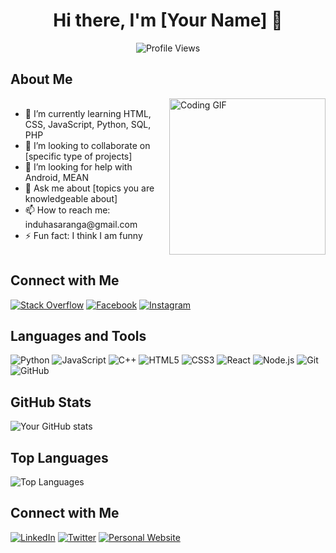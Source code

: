<h1 align="center">Hi there, I'm [Your Name] 👋</h1>

<p align="center">
  <img src="https://komarev.com/ghpvc/?username=yourusername&style=flat-square&color=blue" alt="Profile Views">
</p>

## About Me

<div style="display: flex; align-items: center;">
  <div style="flex: 1;">
    <ul>
      <li>🌱 I’m currently learning HTML, CSS, JavaScript, Python, SQL, PHP</li>
      <li>👯 I’m looking to collaborate on [specific type of projects]</li>
      <li>🤔 I’m looking for help with Android, MEAN</li>
      <li>💬 Ask me about [topics you are knowledgeable about]</li>
      <li>📫 How to reach me: induhasaranga@gmail.com</li>
      <li>⚡ Fun fact: I think I am funny</li>
    </ul>
  </div>
  <div>
    <img src="https://media.giphy.com/media/qgQUggAC3Pfv687qPC/giphy.gif" alt="Coding GIF" width="250px">
  </div>
</div>

## Connect with Me

[![Stack Overflow](https://img.shields.io/badge/Stack%20Overflow-FE7A16?style=for-the-badge&logo=stack-overflow&logoColor=white)](https://stackoverflow.com/users/yourprofile)
[![Facebook](https://img.shields.io/badge/Facebook-1877F2?style=for-the-badge&logo=facebook&logoColor=white)](https://facebook.com/yourprofile)
[![Instagram](https://img.shields.io/badge/Instagram-E4405F?style=for-the-badge&logo=instagram&logoColor=white)](https://instagram.com/yourprofile)

## Languages and Tools

![Python](https://img.shields.io/badge/Python-3776AB?style=for-the-badge&logo=python&logoColor=white)
![JavaScript](https://img.shields.io/badge/JavaScript-F7DF1E?style=for-the-badge&logo=javascript&logoColor=black)
![C++](https://img.shields.io/badge/C++-00599C?style=for-the-badge&logo=c%2B%2B&logoColor=white)
![HTML5](https://img.shields.io/badge/HTML5-E34F26?style=for-the-badge&logo=html5&logoColor=white)
![CSS3](https://img.shields.io/badge/CSS3-1572B6?style=for-the-badge&logo=css3&logoColor=white)
![React](https://img.shields.io/badge/React-20232A?style=for-the-badge&logo=react&logoColor=61DAFB)
![Node.js](https://img.shields.io/badge/Node.js-339933?style=for-the-badge&logo=nodedotjs&logoColor=white)
![Git](https://img.shields.io/badge/Git-F05032?style=for-the-badge&logo=git&logoColor=white)
![GitHub](https://img.shields.io/badge/GitHub-181717?style=for-the-badge&logo=github&logoColor=white)

## GitHub Stats

![Your GitHub stats](https://github-readme-stats.vercel.app/api?username=yourusername&show_icons=true&theme=radical)

## Top Languages

![Top Languages](https://github-readme-stats.vercel.app/api/top-langs/?username=yourusername&layout=compact&theme=radical)

## Connect with Me

[![LinkedIn](https://img.shields.io/badge/LinkedIn-0A66C2?style=for-the-badge&logo=linkedin&logoColor=white)](https://www.linkedin.com/in/yourprofile/)
[![Twitter](https://img.shields.io/badge/Twitter-1DA1F2?style=for-the-badge&logo=twitter&logoColor=white)](https://twitter.com/yourprofile/)
[![Personal Website](https://img.shields.io/badge/Website-000000?style=for-the-badge&logo=About.me&logoColor=white)](https://yourwebsite.com)
